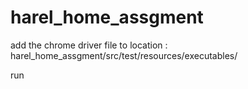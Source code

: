 # harel_home_assgment

add the chrome driver file to location :
harel_home_assgment/src/test/resources/executables/

run 
